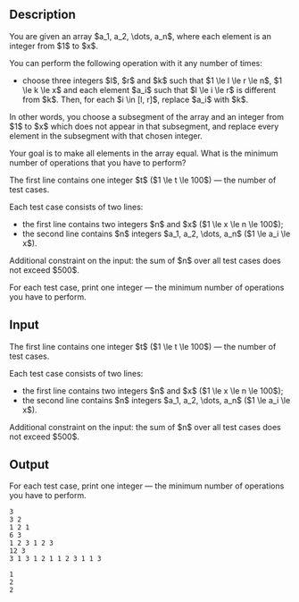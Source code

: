 ## Description

<div><p>You are given an array $a_1, a_2, \dots, a_n$, where each element is an integer from $1$ to $x$.</p><p>You can perform the following operation with it any number of times:</p><ul> <li> choose three integers $l$, $r$ and $k$ such that $1 \le l \le r \le n$, $1 \le k \le x$ and <span class="tex-font-style-bf">each</span> element $a_i$ such that $l \le i \le r$ is different from $k$. Then, for each $i \in [l, r]$, replace $a_i$ with $k$. </li></ul><p>In other words, you choose a subsegment of the array and an integer from $1$ to $x$ which does not appear in that subsegment, and replace every element in the subsegment with that chosen integer.</p><p>Your goal is to make all elements in the array equal. What is the minimum number of operations that you have to perform?</p></div><div class="input-specification"><p>The first line contains one integer $t$ ($1 \le t \le 100$) — the number of test cases.</p><p>Each test case consists of two lines:</p><ul> <li> the first line contains two integers $n$ and $x$ ($1 \le x \le n \le 100$); </li><li> the second line contains $n$ integers $a_1, a_2, \dots, a_n$ ($1 \le a_i \le x$). </li></ul><p>Additional constraint on the input: the sum of $n$ over all test cases does not exceed $500$.</p></div><div class="output-specification"><p>For each test case, print one integer — the minimum number of operations you have to perform.</p></div>

## Input

<p>The first line contains one integer $t$ ($1 \le t \le 100$) — the number of test cases.</p><p>Each test case consists of two lines:</p><ul> <li> the first line contains two integers $n$ and $x$ ($1 \le x \le n \le 100$); </li><li> the second line contains $n$ integers $a_1, a_2, \dots, a_n$ ($1 \le a_i \le x$). </li></ul><p>Additional constraint on the input: the sum of $n$ over all test cases does not exceed $500$.</p>

## Output

<p>For each test case, print one integer — the minimum number of operations you have to perform.</p>





```input1|2,3,6,7
3
3 2
1 2 1
6 3
1 2 3 1 2 3
12 3
3 1 3 1 2 1 1 2 3 1 1 3
```




```output1
1
2
2
```


